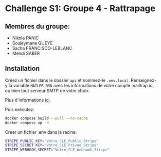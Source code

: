 # Challenge S1: Groupe 4 - Rattrapage

## Membres du groupe:
- Nikola PANIC
- Souleymane GUEYE
- Sacha FRANCISCO-LEBLANC
- Mehdi SABER

## Installation

Créez un fichier dans le dossier ``api`` et nommez-le ``.env.local``. 
Renseignez-y la variable ``MAILER_DSN`` avec les informations de votre compte mailtrap.io, ou bien tout serveur SMTP de votre choix.

Plus d'informations [ici](https://symfony.com/doc/current/mailer.html).

Puis exécutez:

```bash
docker compose build --pull --no-cache
docker compose up -d
```

Creer un fichier .env dans la racine:

```bash
STRIPE_PUBLIC_KEY="Votre_CLE_Public_Stripe"
STRIPE_SECRET_KEY="Votre_CLE_Privee_Stripe"
STRIPE_WEBHOOK_SECRET="Votre_CLE_Webhook_Stripe"
```

